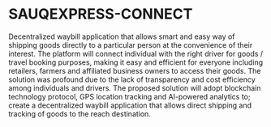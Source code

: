 # SAUQEXPRESS-CONNECT
 Decentralized waybill application that allows smart and easy way of shipping goods directly to a particular person at the convenience of their interest.
The platform will connect individual with the right driver for goods / travel booking purposes, making it easy and efficient for everyone including retailers, farmers and affiliated business owners to access their goods.
The solution was profound due to the lack of transparency and cost efficiency among individuals and drivers.
The proposed solution will adopt blockchain technology protocol, GPS location tracking and AI-powered  analytics to; create a decentralized waybill application that allows direct shipping and tracking of goods to the reach destination.

